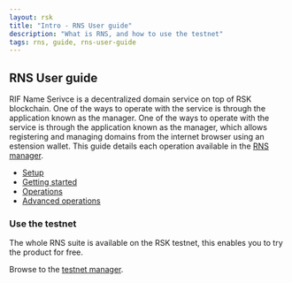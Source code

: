 ```yaml
---
layout: rsk
title: "Intro - RNS User guide"
description: "What is RNS, and how to use the testnet"
tags: rns, guide, rns-user-guide
---
```


## RNS User guide

RIF Name Serivce is a decentralized domain service on top of RSK blockchain. One of the ways to operate with the service is through the application known as the manager. One of the ways to operate with the service is through the application known as the manager, which allows registering and managing domains from the internet browser using an estension wallet. This guide details each operation available in the <a href="https://manager.rns.rifos.org" target="_blank" >RNS manager</a>.


- [Setup](/@ilanolkies/rns-user-guide-setup)
- [Getting started](/@ilanolkies/rns-user-guide-gs)
- [Operations](/@ilanolkies/rns-user-guide-operations)
- [Advanced operations](/@ilanolkies/rns-user-guide-advanced)

### Use the testnet

The whole RNS suite is available on the RSK testnet, this enables you to try the product for free.

Browse to the <a href="https://testnet.manager.rns.rifos.org" target="_blank" >testnet manager</a>.
